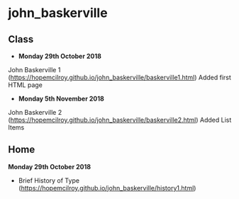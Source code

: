 # john_baskerville


## Class

- <b>Monday 29th October 2018</b>

John Baskerville 1
(https://hopemcilroy.github.io/john_baskerville/baskerville1.html) 
Added first HTML page
 

- <b>Monday 5th November 2018</b>

John Baskerville 2
(https://hopemcilroy.github.io/john_baskerville/baskerville2.html) 
Added List Items 

## Home

<b>Monday 29th October 2018</b>

- Brief History of Type
(https://hopemcilroy.github.io/john_baskerville/history1.html)

